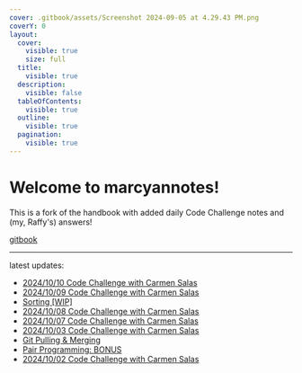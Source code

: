 ```yaml
---
cover: .gitbook/assets/Screenshot 2024-09-05 at 4.29.43 PM.png
coverY: 0
layout:
  cover:
    visible: true
    size: full
  title:
    visible: true
  description:
    visible: false
  tableOfContents:
    visible: true
  outline:
    visible: true
  pagination:
    visible: true
---
```


# Welcome to **marcyannotes**!

This is a fork of the handbook with added daily Code Challenge notes and (my, Raffy's) answers!

[gitbook](https://raffycastlee.gitbook.io/marcyannotes)

---

latest updates:

- [2024/10/10 Code Challenge with Carmen Salas](codechallenge-curriculum/unit-1/20241010.md)
- [2024/10/09 Code Challenge with Carmen Salas](codechallenge-curriculum/unit-1/20241009.md)
- [Sorting [WIP]](codechallenge-curriculum/sorting.md)
- [2024/10/08 Code Challenge with Carmen Salas](codechallenge-curriculum/unit-1/20241008.md)
- [2024/10/07 Code Challenge with Carmen Salas](codechallenge-curriculum/unit-1/20241007.md)
- [2024/10/03 Code Challenge with Carmen Salas](codechallenge-curriculum/unit-0/20241003.md)
- [Git Pulling & Merging](fullstack-curriculum/mod-0-command-line-interfaces-git-and-github/3-git-pulling-merging.md)
- [Pair Programming: BONUS](fullstack-curriculum/mod-0-command-line-interfaces-git-and-github/5-pair-programming.md)
- [2024/10/02 Code Challenge with Carmen Salas](codechallenge-curriculum/unit-0/20241002.md)